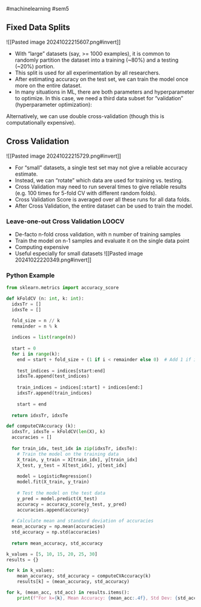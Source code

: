 #machinelearning #sem5
## Fixed Data Splits
![[Pasted image 20241022215607.png#invert]]
- With “large” datasets (say, >= 1000 examples), it is common to randomly partition the dataset into a training (~80%) and a testing (~20%) portion.
- This split is used for all experimentation by all researchers.
- After estimating accuracy on the test set, we can train the model once more on the entire dataset.
- In many situations in ML, there are both parameters and hyperparameter to optimize. In this case, we need a third data subset for “validation” (hyperparameter optimization):

Alternatively, we can use double cross-validation (though this is computationally expensive).
## Cross Validation
![[Pasted image 20241022215729.png#invert]]
- For “small” datasets, a single test set may not give a reliable accuracy estimate.
- Instead, we can “rotate” which data are used for training vs. testing.
- Cross Validation may need to run several times to give reliable results (e.g. 100 times for 5-fold CV with different random folds).
- Cross Validation Score is averaged over all these runs for all data folds.
- After Cross Validation, the entire dataset can be used to train the model.
### Leave-one-out Cross Validation LOOCV
- De-facto n-fold cross validation, with n number of training samples
- Train the model on n-1 samples and evaluate it on the single data point
- Computing expensive
- Useful especially for small datasets
![[Pasted image 20241022220349.png#invert]]
### Python Example

```python
from sklearn.metrics import accuracy_score

def kFoldCV (n: int, k: int):
  idxsTr = []
  idxsTe = []

  fold_size = n // k
  remainder = n % k
  
  indices = list(range(n))
  
  start = 0
  for i in range(k):
    end = start + fold_size + (1 if i < remainder else 0)  # Add 1 if in remainder folds
    
    test_indices = indices[start:end]
    idxsTe.append(test_indices)
    
    train_indices = indices[:start] + indices[end:]
    idxsTr.append(train_indices)
    
    start = end
    
  return idxsTr, idxsTe

def computeCVAccuracy (k):
  idxsTr, idxsTe = kFoldCV(len(X), k)
  accuracies = []
  
  for train_idx, test_idx in zip(idxsTr, idxsTe):
    # Train the model on the training data
    X_train, y_train = X[train_idx], y[train_idx]
    X_test, y_test = X[test_idx], y[test_idx]
    
    model = LogisticRegression()
    model.fit(X_train, y_train)
    
    # Test the model on the test data
    y_pred = model.predict(X_test)
    accuracy = accuracy_score(y_test, y_pred)
    accuracies.append(accuracy)
  
  # Calculate mean and standard deviation of accuracies
  mean_accuracy = np.mean(accuracies)
  std_accuracy = np.std(accuracies)
  
  return mean_accuracy, std_accuracy

k_values = [5, 10, 15, 20, 25, 30]
results = {}

for k in k_values:
    mean_accuracy, std_accuracy = computeCVAccuracy(k)
    results[k] = (mean_accuracy, std_accuracy)

for k, (mean_acc, std_acc) in results.items():
    print(f"For k={k}, Mean Accuracy: {mean_acc:.4f}, Std Dev: {std_acc:.4f}")
```